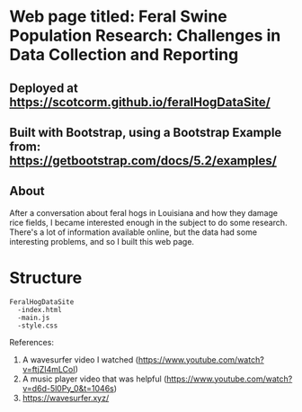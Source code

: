 # Web page titled: Feral Swine Population Research: Challenges in Data Collection and Reporting
## Deployed at https://scotcorm.github.io/feralHogDataSite/
## Built with Bootstrap, using a Bootstrap Example from: https://getbootstrap.com/docs/5.2/examples/

## About
After a conversation about feral hogs in Louisiana and how they damage rice fields, I became interested enough in the subject to do some research.  
There's a lot of information available online, but the data had some interesting problems, and so I built this web page.  


# Structure

```
FeralHogDataSite
  -index.html
  -main.js
  -style.css
```



References: 
  1. A wavesurfer video I watched (https://www.youtube.com/watch?v=ftjZI4mLCoI)
  2. A music player video that was helpful (https://www.youtube.com/watch?v=d6d-5l0Py_0&t=1046s)
  3. https://wavesurfer.xyz/

